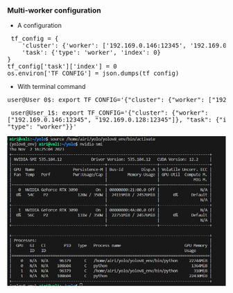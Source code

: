 ### Multi-worker configuration

- A configuration
<pre>
 tf_config = {
    'cluster': {'worker': ['192.169.0.146:12345', '192.169.0.128:12345']},
    'task': {'type': 'worker', 'index': 0}
}
tf_config['task']['index'] = 0
os.environ['TF_CONFIG'] = json.dumps(tf_config)
</pre> 
- With terminal command
<pre>
user@User_0$: export TF_CONFIG='{"cluster": {"worker": ["192.169.0.146:12345", "192.169.0.128:12345"]}, "task": {"index": 0, "type": "worker"}}'
</pre> 
</pre> <pre>
user@User_1$: export TF_CONFIG='{"cluster": {"worker": ["192.169.0.146:12345", "192.169.0.128:12345"]}, "task": {"index": 1, "type": "worker"}}'
</pre> 

![Device 0](/device_0.jpg)



